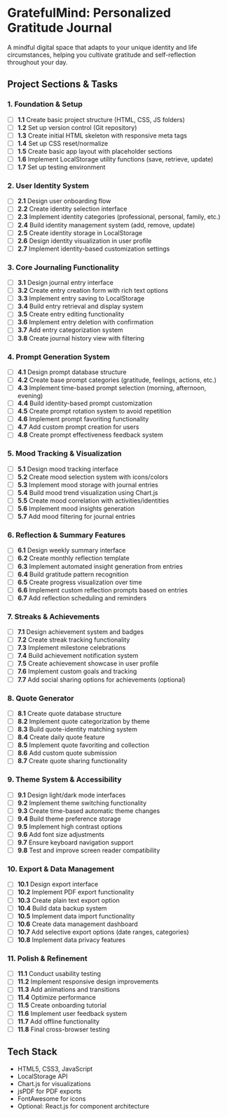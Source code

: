 # GratefulMind: Personalized Gratitude Journal

A mindful digital space that adapts to your unique identity and life circumstances, helping you cultivate gratitude and self-reflection throughout your day.

## Project Sections & Tasks

### 1. Foundation & Setup
- [ ] **1.1** Create basic project structure (HTML, CSS, JS folders)
- [ ] **1.2** Set up version control (Git repository)
- [ ] **1.3** Create initial HTML skeleton with responsive meta tags
- [ ] **1.4** Set up CSS reset/normalize
- [ ] **1.5** Create basic app layout with placeholder sections
- [ ] **1.6** Implement LocalStorage utility functions (save, retrieve, update)
- [ ] **1.7** Set up testing environment

### 2. User Identity System
- [ ] **2.1** Design user onboarding flow
- [ ] **2.2** Create identity selection interface
- [ ] **2.3** Implement identity categories (professional, personal, family, etc.)
- [ ] **2.4** Build identity management system (add, remove, update)
- [ ] **2.5** Create identity storage in LocalStorage
- [ ] **2.6** Design identity visualization in user profile
- [ ] **2.7** Implement identity-based customization settings

### 3. Core Journaling Functionality
- [ ] **3.1** Design journal entry interface
- [ ] **3.2** Create entry creation form with rich text options
- [ ] **3.3** Implement entry saving to LocalStorage
- [ ] **3.4** Build entry retrieval and display system
- [ ] **3.5** Create entry editing functionality
- [ ] **3.6** Implement entry deletion with confirmation
- [ ] **3.7** Add entry categorization system
- [ ] **3.8** Create journal history view with filtering

### 4. Prompt Generation System
- [ ] **4.1** Design prompt database structure
- [ ] **4.2** Create base prompt categories (gratitude, feelings, actions, etc.)
- [ ] **4.3** Implement time-based prompt selection (morning, afternoon, evening)
- [ ] **4.4** Build identity-based prompt customization
- [ ] **4.5** Create prompt rotation system to avoid repetition
- [ ] **4.6** Implement prompt favoriting functionality
- [ ] **4.7** Add custom prompt creation for users
- [ ] **4.8** Create prompt effectiveness feedback system

### 5. Mood Tracking & Visualization
- [ ] **5.1** Design mood tracking interface
- [ ] **5.2** Create mood selection system with icons/colors
- [ ] **5.3** Implement mood storage with journal entries
- [ ] **5.4** Build mood trend visualization using Chart.js
- [ ] **5.5** Create mood correlation with activities/identities
- [ ] **5.6** Implement mood insights generation
- [ ] **5.7** Add mood filtering for journal entries

### 6. Reflection & Summary Features
- [ ] **6.1** Design weekly summary interface
- [ ] **6.2** Create monthly reflection template
- [ ] **6.3** Implement automated insight generation from entries
- [ ] **6.4** Build gratitude pattern recognition
- [ ] **6.5** Create progress visualization over time
- [ ] **6.6** Implement custom reflection prompts based on entries
- [ ] **6.7** Add reflection scheduling and reminders

### 7. Streaks & Achievements
- [ ] **7.1** Design achievement system and badges
- [ ] **7.2** Create streak tracking functionality
- [ ] **7.3** Implement milestone celebrations
- [ ] **7.4** Build achievement notification system
- [ ] **7.5** Create achievement showcase in user profile
- [ ] **7.6** Implement custom goals and tracking
- [ ] **7.7** Add social sharing options for achievements (optional)

### 8. Quote Generator
- [ ] **8.1** Create quote database structure
- [ ] **8.2** Implement quote categorization by theme
- [ ] **8.3** Build quote-identity matching system
- [ ] **8.4** Create daily quote feature
- [ ] **8.5** Implement quote favoriting and collection
- [ ] **8.6** Add custom quote submission
- [ ] **8.7** Create quote sharing functionality

### 9. Theme System & Accessibility
- [ ] **9.1** Design light/dark mode interfaces
- [ ] **9.2** Implement theme switching functionality
- [ ] **9.3** Create time-based automatic theme changes
- [ ] **9.4** Build theme preference storage
- [ ] **9.5** Implement high contrast options
- [ ] **9.6** Add font size adjustments
- [ ] **9.7** Ensure keyboard navigation support
- [ ] **9.8** Test and improve screen reader compatibility

### 10. Export & Data Management
- [ ] **10.1** Design export interface
- [ ] **10.2** Implement PDF export functionality
- [ ] **10.3** Create plain text export option
- [ ] **10.4** Build data backup system
- [ ] **10.5** Implement data import functionality
- [ ] **10.6** Create data management dashboard
- [ ] **10.7** Add selective export options (date ranges, categories)
- [ ] **10.8** Implement data privacy features

### 11. Polish & Refinement
- [ ] **11.1** Conduct usability testing
- [ ] **11.2** Implement responsive design improvements
- [ ] **11.3** Add animations and transitions
- [ ] **11.4** Optimize performance
- [ ] **11.5** Create onboarding tutorial
- [ ] **11.6** Implement user feedback system
- [ ] **11.7** Add offline functionality
- [ ] **11.8** Final cross-browser testing

## Tech Stack
- HTML5, CSS3, JavaScript
- LocalStorage API
- Chart.js for visualizations
- jsPDF for PDF exports
- FontAwesome for icons
- Optional: React.js for component architecture

